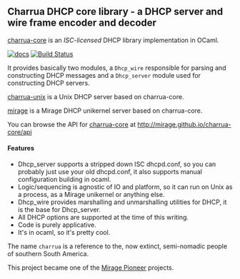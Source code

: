 ## Charrua DHCP core library - a DHCP server and wire frame encoder and decoder

[charrua-core](http://www.github.com/mirage/charrua-core) is an
_ISC-licensed_ DHCP library implementation in OCaml.

[![docs](https://img.shields.io/badge/doc-online-blue.svg)](http://mirage.github.io/charrua-core/api)
[![Build Status](https://travis-ci.org/mirage/charrua-core.svg)](https://travis-ci.org/mirage/charrua-core)

It provides basically two modules, a `Dhcp_wire` responsible for parsing and
constructing DHCP messages and a `Dhcp_server` module used for constructing DHCP
servers.

[charrua-unix](http://www.github.com/haesbaert/charrua-unix) is a Unix DHCP
server based on charrua-core.

[mirage](https://github.com/mirage/mirage-skeleton/tree/master/applications/dhcp)
is a Mirage DHCP unikernel server based on charrua-core.

You can browse the API for [charrua-core](http://www.github.com/mirage/charrua-core) at
http://mirage.github.io/charrua-core/api

#### Features

* Dhcp_server supports a stripped down ISC dhcpd.conf, so you can probably just
  use your old dhcpd.conf, it also supports manual configuration building in
  ocaml.
* Logic/sequencing is agnostic of IO and platform, so it can run on Unix as a
  process, as a Mirage unikernel or anything else.
* Dhcp_wire provides marshalling and unmarshalling utilities for DHCP, it is the
  base for Dhcp_server.
* All DHCP options are supported at the time of this writing.
* Code is purely applicative.
* It's in ocaml, so it's pretty cool.

The name `charrua` is a reference to the, now extinct, semi-nomadic people of
southern South America.

This project became one of the [Mirage Pioneer](https://github.com/mirage/mirage-www/wiki/Pioneer-Projects)
projects.
